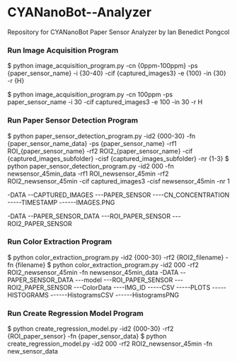 # CYANanoBot--Analyzer
Repository for CYANanoBot Paper Sensor Analyzer by Ian Benedict Pongcol


### Run Image Acquisition Program
$ python image_acquisition_program.py -cn {0ppm-100ppm} -ps {paper_sensor_name} -i {30-40} -cif {captured_images3} -e {100} -in {30} -r {H} 

$ python image_acquisition_program.py -cn 100ppm -ps paper_sensor_name -i 30 -cif captured_images3 -e 100 -in 30 -r H 


### Run Paper Sensor Detection Program
$ python paper_sensor_detection_program.py -id2 {000-30} -fn {paper_sensor_name_data} -ps {paper_sensor_name} -rf1 ROI_{paper_sensor_name} -rf2 ROI2_{paper_sensor_name}
-cif {captured_images_subfolder} -cisf {captured_images_subfolder} -nr {1-3}
$ python paper_sensor_detection_program.py -id2 000 -fn newsensor_45min_data -rf1 ROI_newsensor_45min -rf2 ROI2_newsensor_45min -cif captured_images3 -cisf newsensor_45min -nr 1


-DATA
--CAPTURED_IMAGES
---PAPER_SENSOR
----CN_CONCENTRATION
-----TIMESTAMP
------IMAGES.PNG

-DATA
--PAPER_SENSOR_DATA
---ROI_PAPER_SENSOR
---ROI2_PAPER_SENSOR



### Run Color Extraction Program
$ python color_extraction_program.py -id2 {000-30} -rf2 {ROI2_filename} -fn {filename}
$ python color_extraction_program.py -id2 000 -rf2 ROI2_newsensor_45min -fn newsensor_45min_data
-DATA
--PAPER_SENSOR_DATA
---model
---ROI_PAPER_SENSOR
---ROI2_PAPER_SENSOR
---ColorData
----IMG_ID
-----CSV
-----PLOTS
-----HISTOGRAMS
------HistogramsCSV
------HistogramsPNG


### Run Create Regression Model Program
$ python create_regression_model.py -id2 {000-30} -rf2 {ROI_paper_sensor} -fn {paper_sensor_data}
$ python create_regression_model.py -id2 000 -rf2 ROI2_newsensor_45min -fn new_sensor_data



